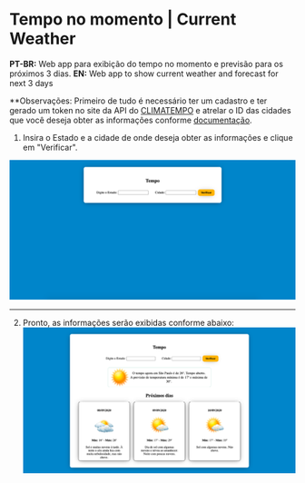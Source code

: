# Tempo no momento | Current Weather

**PT-BR:** Web app para exibição do tempo no momento e previsão para os próximos 3 dias. 
**EN:** Web app to show current weather and forecast for next 3 days

**Observações: Primeiro de tudo é necessário ter um cadastro e ter gerado um token no site da API do [CLIMATEMPO](https://advisor.climatempo.com.br/) e atrelar o ID das cidades que você deseja obter as informações conforme [documentação](http://apiadvisor.climatempo.com.br/doc/index.html#api-UserTokenManagement-UserTokenUpsertLocales).

1. Insira o Estado e a cidade de onde deseja obter as informações e clique em "Verificar".

![Image](https://raw.githubusercontent.com/rodrigocarmodev/tempo-no-momento/master/docs/01.png)

---	

2. Pronto, as informações serão exibidas conforme abaixo:
![Image](https://raw.githubusercontent.com/rodrigocarmodev/tempo-no-momento/master/docs/02.png)

